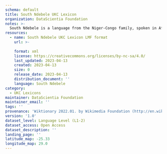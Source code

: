 ```yaml
---
schema: default
title: South Ndebele UKC Lexicon
organization: DataScientia Foundation
notes: >-
  South Ndebele is a language from the Niger-Congo family, spoken in Africa. The UKC Lexicon of South Ndebele is represented as a lexico-semantic network. It consists of words, word senses, synsets, as well as sense-level and synset-level relationships.
resources:
  - name: South Ndebele UKC Lexicon LMF format
    url: >-
      
    format: xml
    license: https://creativecommons.org/licenses/by-nc-sa/4.0/
    last_updated: 2023-04-13
    created: 2023-04-13
    size: 0
    release_date: 2023-04-13
    distribution_document: ''
    language: South Ndebele
category:
  - UKC Lexicons
maintainer: DataScientia Foundation
maintainer_email: ''
tags: ''
provenance: 'Wiktionary 2022.01. by Wikimedia Foundation (http://en.wiktionary.org); Princeton WordNet 2.1 by Princeton University (https://wordnet.princeton.edu)'
version: '1.0'
dataset_level: Language Level (L1-2)
dataset_access: Open Access
dataset_description: ''
landing_page: ''
latitude_map: -25.33
longitude_map: 29.0
---
```

